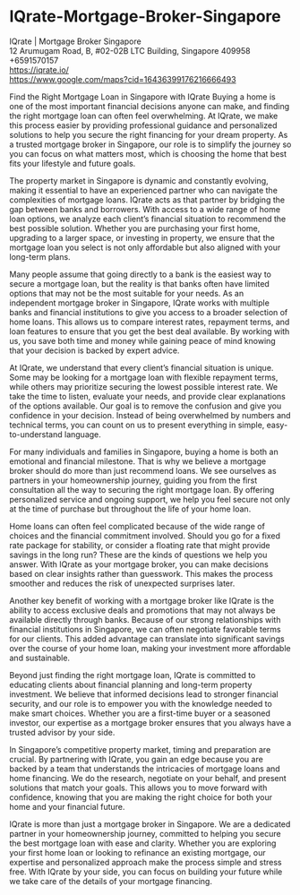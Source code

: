 # IQrate-Mortgage-Broker-Singapore

IQrate | Mortgage Broker Singapore  
12 Arumugam Road, B, #02-02B LTC Building, Singapore 409958  
+6591570157  
https://iqrate.io/  
https://www.google.com/maps?cid=16436399176216666493

Find the Right Mortgage Loan in Singapore with IQrate
Buying a home is one of the most important financial decisions anyone can make, and finding the right mortgage loan can often feel overwhelming. At IQrate, we make this process easier by providing professional guidance and personalized solutions to help you secure the right financing for your dream property. As a trusted mortgage broker in Singapore, our role is to simplify the journey so you can focus on what matters most, which is choosing the home that best fits your lifestyle and future goals.


The property market in Singapore is dynamic and constantly evolving, making it essential to have an experienced partner who can navigate the complexities of mortgage loans. IQrate acts as that partner by bridging the gap between banks and borrowers. With access to a wide range of home loan options, we analyze each client’s financial situation to recommend the best possible solution. Whether you are purchasing your first home, upgrading to a larger space, or investing in property, we ensure that the mortgage loan you select is not only affordable but also aligned with your long-term plans.


Many people assume that going directly to a bank is the easiest way to secure a mortgage loan, but the reality is that banks often have limited options that may not be the most suitable for your needs. As an independent mortgage broker in Singapore, IQrate works with multiple banks and financial institutions to give you access to a broader selection of home loans. This allows us to compare interest rates, repayment terms, and loan features to ensure that you get the best deal available. By working with us, you save both time and money while gaining peace of mind knowing that your decision is backed by expert advice.


At IQrate, we understand that every client’s financial situation is unique. Some may be looking for a mortgage loan with flexible repayment terms, while others may prioritize securing the lowest possible interest rate. We take the time to listen, evaluate your needs, and provide clear explanations of the options available. Our goal is to remove the confusion and give you confidence in your decision. Instead of being overwhelmed by numbers and technical terms, you can count on us to present everything in simple, easy-to-understand language.


For many individuals and families in Singapore, buying a home is both an emotional and financial milestone. That is why we believe a mortgage broker should do more than just recommend loans. We see ourselves as partners in your homeownership journey, guiding you from the first consultation all the way to securing the right mortgage loan. By offering personalized service and ongoing support, we help you feel secure not only at the time of purchase but throughout the life of your home loan.


Home loans can often feel complicated because of the wide range of choices and the financial commitment involved. Should you go for a fixed rate package for stability, or consider a floating rate that might provide savings in the long run? These are the kinds of questions we help you answer. With IQrate as your mortgage broker, you can make decisions based on clear insights rather than guesswork. This makes the process smoother and reduces the risk of unexpected surprises later.


Another key benefit of working with a mortgage broker like IQrate is the ability to access exclusive deals and promotions that may not always be available directly through banks. Because of our strong relationships with financial institutions in Singapore, we can often negotiate favorable terms for our clients. This added advantage can translate into significant savings over the course of your home loan, making your investment more affordable and sustainable.


Beyond just finding the right mortgage loan, IQrate is committed to educating clients about financial planning and long-term property investment. We believe that informed decisions lead to stronger financial security, and our role is to empower you with the knowledge needed to make smart choices. Whether you are a first-time buyer or a seasoned investor, our expertise as a mortgage broker ensures that you always have a trusted advisor by your side.


In Singapore’s competitive property market, timing and preparation are crucial. By partnering with IQrate, you gain an edge because you are backed by a team that understands the intricacies of mortgage loans and home financing. We do the research, negotiate on your behalf, and present solutions that match your goals. This allows you to move forward with confidence, knowing that you are making the right choice for both your home and your financial future.


IQrate is more than just a mortgage broker in Singapore. We are a dedicated partner in your homeownership journey, committed to helping you secure the best mortgage loan with ease and clarity. Whether you are exploring your first home loan or looking to refinance an existing mortgage, our expertise and personalized approach make the process simple and stress free. With IQrate by your side, you can focus on building your future while we take care of the details of your mortgage financing.

